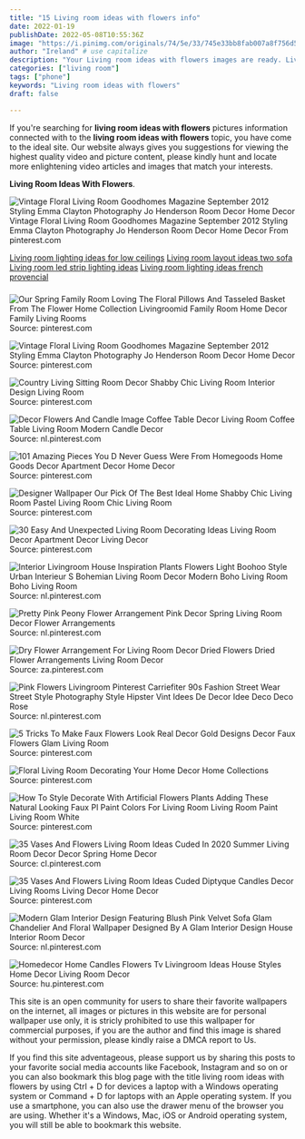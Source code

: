 ```yaml
---
title: "15 Living room ideas with flowers info"
date: 2022-01-19
publishDate: 2022-05-08T10:55:36Z
image: "https://i.pinimg.com/originals/74/5e/33/745e33bb8fab007a8f756d5e2d447339.jpg"
author: "Ireland" # use capitalize
description: "Your Living room ideas with flowers images are ready. Living room ideas with flowers are a topic that is being searched for and liked by netizens now. You can Get the Living room ideas with flowers files here. Download all free photos and vectors."
categories: ["living room"]
tags: ["phone"]
keywords: "Living room ideas with flowers"
draft: false

---
```


If you're searching for **living room ideas with flowers** pictures information connected with to the **living room ideas with flowers** topic, you have come to the ideal  site.  Our website always  gives you  suggestions  for viewing  the highest  quality video and picture  content, please kindly hunt and locate more enlightening video articles and images  that match your interests.

**Living Room Ideas With Flowers**. 

![Vintage Floral Living Room Goodhomes Magazine September 2012 Styling Emma Clayton Photography Jo Henderson Room Decor Home Decor](https://i.pinimg.com/originals/b2/f4/df/b2f4df713f8913c3093d7f267b9528b6.jpg "Vintage Floral Living Room Goodhomes Magazine September 2012 Styling Emma Clayton Photography Jo Henderson Room Decor Home Decor")
Vintage Floral Living Room Goodhomes Magazine September 2012 Styling Emma Clayton Photography Jo Henderson Room Decor Home Decor From pinterest.com

[Living room lighting ideas for low ceilings](/living-room-lighting-ideas-for-low-ceilings/)
[Living room layout ideas two sofa](/living-room-layout-ideas-two-sofa/)
[Living room led strip lighting ideas](/living-room-led-strip-lighting-ideas/)
[Living room lighting ideas french provencial](/living-room-lighting-ideas-french-provencial/)



### 

 


![Our Spring Family Room Loving The Floral Pillows And Tasseled Basket From The Flower Home Collection Livingroomid Family Room Home Decor Family Living Rooms](https://i.pinimg.com/originals/cc/e5/6a/cce56a4183092d424059d189745b911c.jpg "Our Spring Family Room Loving The Floral Pillows And Tasseled Basket From The Flower Home Collection Livingroomid Family Room Home Decor Family Living Rooms")
Source: pinterest.com

 

![Vintage Floral Living Room Goodhomes Magazine September 2012 Styling Emma Clayton Photography Jo Henderson Room Decor Home Decor](https://i.pinimg.com/originals/b2/f4/df/b2f4df713f8913c3093d7f267b9528b6.jpg "Vintage Floral Living Room Goodhomes Magazine September 2012 Styling Emma Clayton Photography Jo Henderson Room Decor Home Decor")
Source: pinterest.com

 

![Country Living Sitting Room Decor Shabby Chic Living Room Interior Design Living Room](https://i.pinimg.com/originals/73/e7/8d/73e78dc4857b43685ca607631edb531b.jpg "Country Living Sitting Room Decor Shabby Chic Living Room Interior Design Living Room")
Source: pinterest.com

 

![Decor Flowers And Candle Image Coffee Table Decor Living Room Coffee Table Living Room Modern Candle Decor](https://i.pinimg.com/originals/c7/08/04/c708048955a5cfd1fabd994b9da12ade.jpg "Decor Flowers And Candle Image Coffee Table Decor Living Room Coffee Table Living Room Modern Candle Decor")
Source: nl.pinterest.com

 

![101 Amazing Pieces You D Never Guess Were From Homegoods Home Goods Decor Apartment Decor Home Decor](https://i.pinimg.com/originals/25/a5/20/25a5208c4c1a08d9565d36e27b0ef093.jpg "101 Amazing Pieces You D Never Guess Were From Homegoods Home Goods Decor Apartment Decor Home Decor")
Source: pinterest.com

 

![Designer Wallpaper Our Pick Of The Best Ideal Home Shabby Chic Living Room Pastel Living Room Chic Living Room](https://i.pinimg.com/originals/24/40/c1/2440c1a2dd2295cdaa41fd533a375553.jpg "Designer Wallpaper Our Pick Of The Best Ideal Home Shabby Chic Living Room Pastel Living Room Chic Living Room")
Source: pinterest.com

 

![30 Easy And Unexpected Living Room Decorating Ideas Living Room Decor Apartment Decor Living Decor](https://i.pinimg.com/originals/99/64/c9/9964c955cc42af79ae88c342571cfe55.jpg "30 Easy And Unexpected Living Room Decorating Ideas Living Room Decor Apartment Decor Living Decor")
Source: pinterest.com

 

![Interior Livingroom House Inspiration Plants Flowers Light Boohoo Style Urban Interieur S Bohemian Living Room Decor Modern Boho Living Room Boho Living Room](https://i.pinimg.com/736x/8f/a9/d1/8fa9d13e80d174540a0bd7ebae85b380.jpg "Interior Livingroom House Inspiration Plants Flowers Light Boohoo Style Urban Interieur S Bohemian Living Room Decor Modern Boho Living Room Boho Living Room")
Source: nl.pinterest.com

 

![Pretty Pink Peony Flower Arrangement Pink Decor Spring Living Room Decor Flower Arrangements](https://i.pinimg.com/originals/55/00/ef/5500effd34f1ffa30476f5997d04b821.jpg "Pretty Pink Peony Flower Arrangement Pink Decor Spring Living Room Decor Flower Arrangements")
Source: nl.pinterest.com

 

![Dry Flower Arrangement For Living Room Decor Dried Flowers Dried Flower Arrangements Living Room Decor](https://i.pinimg.com/originals/93/90/36/939036c1be53014aed46c37ae830ce59.jpg "Dry Flower Arrangement For Living Room Decor Dried Flowers Dried Flower Arrangements Living Room Decor")
Source: za.pinterest.com

 

![Pink Flowers Livingroom Pinterest Carriefiter 90s Fashion Street Wear Street Style Photography Style Hipster Vint Idees De Decor Idee Deco Deco Rose](https://i.pinimg.com/736x/5b/92/2b/5b922b7d5106029c7d4f55fef19ba1c7.jpg "Pink Flowers Livingroom Pinterest Carriefiter 90s Fashion Street Wear Street Style Photography Style Hipster Vint Idees De Decor Idee Deco Deco Rose")
Source: nl.pinterest.com

 

![5 Tricks To Make Faux Flowers Look Real Decor Gold Designs Decor Faux Flowers Glam Living Room](https://i.pinimg.com/originals/30/6e/a2/306ea27da7bfcf84f43fcce928312d80.jpg "5 Tricks To Make Faux Flowers Look Real Decor Gold Designs Decor Faux Flowers Glam Living Room")
Source: pinterest.com

 

![Floral Living Room Decorating Your Home Decor Home Collections](https://i.pinimg.com/originals/7f/1c/34/7f1c343489b43cb3640bf9117fcb71f8.jpg "Floral Living Room Decorating Your Home Decor Home Collections")
Source: pinterest.com

 

![How To Style Decorate With Artificial Flowers Plants Adding These Natural Looking Faux Pl Paint Colors For Living Room Living Room Paint Living Room White](https://i.pinimg.com/originals/f0/cc/ba/f0ccbaf6d4bad4710fe83e6ec95d6cfe.jpg "How To Style Decorate With Artificial Flowers Plants Adding These Natural Looking Faux Pl Paint Colors For Living Room Living Room Paint Living Room White")
Source: pinterest.com

 

![35 Vases And Flowers Living Room Ideas Cuded In 2020 Summer Living Room Decor Decor Spring Home Decor](https://i.pinimg.com/736x/e0/0b/2c/e00b2c96c20bc87fb6f3ba119906c4f6.jpg "35 Vases And Flowers Living Room Ideas Cuded In 2020 Summer Living Room Decor Decor Spring Home Decor")
Source: cl.pinterest.com

 

![35 Vases And Flowers Living Room Ideas Cuded Diptyque Candles Decor Living Rooms Living Decor Home Decor](https://i.pinimg.com/originals/5d/23/9f/5d239f790d9861e2f3ef202894f4b662.jpg "35 Vases And Flowers Living Room Ideas Cuded Diptyque Candles Decor Living Rooms Living Decor Home Decor")
Source: pinterest.com

 

![Modern Glam Interior Design Featuring Blush Pink Velvet Sofa Glam Chandelier And Floral Wallpaper Designed By A Glam Interior Design House Interior Room Decor](https://i.pinimg.com/originals/7a/97/39/7a973979b9ebdb64178915a423d4263c.jpg "Modern Glam Interior Design Featuring Blush Pink Velvet Sofa Glam Chandelier And Floral Wallpaper Designed By A Glam Interior Design House Interior Room Decor")
Source: nl.pinterest.com

 

![Homedecor Home Candles Flowers Tv Livingroom Ideas House Styles Home Decor Living Room Decor](https://i.pinimg.com/originals/74/5e/33/745e33bb8fab007a8f756d5e2d447339.jpg "Homedecor Home Candles Flowers Tv Livingroom Ideas House Styles Home Decor Living Room Decor")
Source: hu.pinterest.com

 

This site is an open community for users to share their favorite wallpapers on the internet, all images or pictures in this website are for personal wallpaper use only, it is stricly prohibited to use this wallpaper for commercial purposes, if you are the author and find this image is shared without your permission, please kindly raise a DMCA report to Us.

If you find this site adventageous, please support us by sharing this posts to your favorite social media accounts like Facebook, Instagram and so on or you can also bookmark this blog page with the title living room ideas with flowers by using Ctrl + D for devices a laptop with a Windows operating system or Command + D for laptops with an Apple operating system. If you use a smartphone, you can also use the drawer menu of the browser you are using. Whether it's a Windows, Mac, iOS or Android operating system, you will still be able to bookmark this website.
